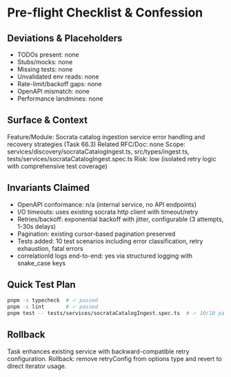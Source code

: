 # Pre-flight Checklist & Confession

## Deviations & Placeholders
- TODOs present: none
- Stubs/mocks: none
- Missing tests: none  
- Unvalidated env reads: none
- Rate-limit/backoff gaps: none
- OpenAPI mismatch: none
- Performance landmines: none

## Surface & Context
Feature/Module: Socrata catalog ingestion service error handling and recovery strategies (Task 66.3)
Related RFC/Doc: none
Scope: services/discovery/socrataCatalogIngest.ts, src/types/ingest.ts, tests/services/socrataCatalogIngest.spec.ts
Risk: low (isolated retry logic with comprehensive test coverage)

## Invariants Claimed  
- OpenAPI conformance: n/a (internal service, no API endpoints)
- I/O timeouts: uses existing socrata http client with timeout/retry
- Retries/backoff: exponential backoff with jitter, configurable (3 attempts, 1-30s delays)
- Pagination: existing cursor-based pagination preserved
- Tests added: 10 test scenarios including error classification, retry exhaustion, fatal errors
- correlationId logs end-to-end: yes via structured logging with snake_case keys

## Quick Test Plan
```bash
pnpm -s typecheck  # ✓ passed
pnpm -s lint       # ✓ passed  
pnpm test -- tests/services/socrataCatalogIngest.spec.ts  # ✓ 10/10 passed
```

## Rollback
Task enhances existing service with backward-compatible retry configuration. Rollback: remove retryConfig from options type and revert to direct iterator usage.
